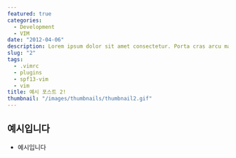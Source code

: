 ```yaml
---
featured: true
categories:
  - Development
  - VIM
date: "2012-04-06"
description: Lorem ipsum dolor sit amet consectetur. Porta cras arcu mattis sed maecenas eget arcu. Luctus Lorem ipsum dolor sit amet consectetur. Porta cras arcu mattis sed maecenas eget arcu. Luctus...Lorem ipsum dolor sit amet consectetur. Porta cras arcu mattis sed maecenas eget arcu. Luctus...
slug: "2"
tags:
  - .vimrc
  - plugins
  - spf13-vim
  - vim
title: 예시 포스트 2!
thumbnail: "/images/thumbnails/thumbnail2.gif"
---
```


## 예시입니다

- 예시입니다
